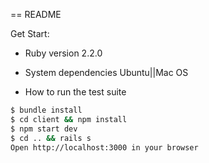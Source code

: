 == README


Get Start:

* Ruby version
  2.2.0

* System dependencies
  Ubuntu||Mac OS

* How to run the test suite
```bash
$ bundle install
$ cd client && npm install
$ npm start dev
$ cd .. && rails s
Open http://localhost:3000 in your browser
